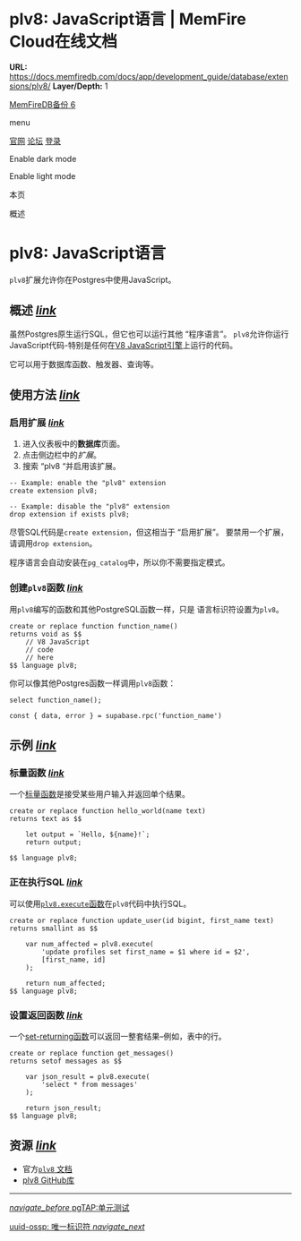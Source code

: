 # plv8: JavaScript语言 | MemFire Cloud在线文档

**URL:** https://docs.memfiredb.com/docs/app/development_guide/database/extensions/plv8/
**Layer/Depth:** 1

[MemFireDB备份 6](/)

menu

[官网](https://memfiredb.com/)
[论坛](https://community.memfiredb.com/)
[登录](https://cloud.memfiredb.com/auth/login)

Enable dark mode

Enable light mode

本页

概述

# plv8: JavaScript语言

`plv8`扩展允许你在Postgres中使用JavaScript。

## 概述 [*link*](#%e6%a6%82%e8%bf%b0)

虽然Postgres原生运行SQL，但它也可以运行其他 “程序语言”。
`plv8`允许你运行JavaScript代码-特别是任何在[V8 JavaScript引擎](https://v8.dev)上运行的代码。

它可以用于数据库函数、触发器、查询等。

## 使用方法 [*link*](#%e4%bd%bf%e7%94%a8%e6%96%b9%e6%b3%95)

### 启用扩展 [*link*](#%e5%90%af%e7%94%a8%e6%89%a9%e5%b1%95)

1. 进入仪表板中的**数据库**页面。
2. 点击侧边栏中的*扩展*。
3. 搜索 “plv8 “并启用该扩展。

```
-- Example: enable the "plv8" extension
create extension plv8;

-- Example: disable the "plv8" extension
drop extension if exists plv8;
```

尽管SQL代码是`create extension`，但这相当于 “启用扩展”。
要禁用一个扩展，请调用`drop extension`。

程序语言会自动安装在`pg_catalog`中，所以你不需要指定模式。

### 创建`plv8`函数 [*link*](#%e5%88%9b%e5%bb%baplv8%e5%87%bd%e6%95%b0)

用`plv8`编写的函数和其他PostgreSQL函数一样，只是 语言标识符设置为`plv8`。

```
create or replace function function_name()
returns void as $$
    // V8 JavaScript
    // code
    // here
$$ language plv8;
```

你可以像其他Postgres函数一样调用`plv8`函数：

```
select function_name();
```

```
const { data, error } = supabase.rpc('function_name')
```

## 示例 [*link*](#%e7%a4%ba%e4%be%8b)

### 标量函数 [*link*](#%e6%a0%87%e9%87%8f%e5%87%bd%e6%95%b0)

一个[标量函数](https://plv8.github.io/#scalar-function-calls)是接受某些用户输入并返回单个结果。

```
create or replace function hello_world(name text)
returns text as $$

    let output = `Hello, ${name}!`;
    return output;

$$ language plv8;
```

### 正在执行SQL [*link*](#%e6%ad%a3%e5%9c%a8%e6%89%a7%e8%a1%8csql)

可以使用[`plv8.execute`函数](https://plv8.github.io/#plv8-execute)在`plv8`代码中执行SQL。

```
create or replace function update_user(id bigint, first_name text)
returns smallint as $$

    var num_affected = plv8.execute(
        'update profiles set first_name = $1 where id = $2',
        [first_name, id]
    );

    return num_affected;
$$ language plv8;
```

### 设置返回函数 [*link*](#%e8%ae%be%e7%bd%ae%e8%bf%94%e5%9b%9e%e5%87%bd%e6%95%b0)

一个[set-returning函数](https://plv8.github.io/#set-returning-function-calls)可以返回一整套结果–例如，表中的行。

```
create or replace function get_messages()
returns setof messages as $$

    var json_result = plv8.execute(
        'select * from messages'
    );

    return json_result;
$$ language plv8;
```

## 资源 [*link*](#%e8%b5%84%e6%ba%90)

* 官方[`plv8` 文档](https://plv8.github.io/)
* [plv8 GitHub库](https://github.com/plv8/plv8)

---

[*navigate\_before* pgTAP:单元测试](/docs/app/development_guide/database/extensions/pgtap/)

[uuid-ossp: 唯一标识符 *navigate\_next*](/docs/app/development_guide/database/extensions/uuid-ossp/)